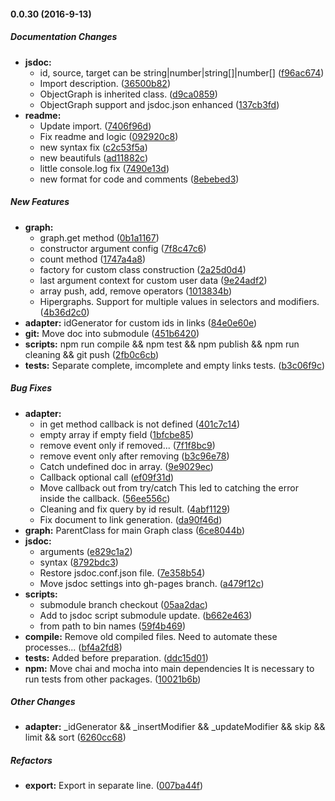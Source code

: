 #### 0.0.30 (2016-9-13)

##### Documentation Changes

* **jsdoc:**
  * id, source, target can be string|number|string[]|number[] ([f96ac674](https://github.com/AncientSouls/Graph/commit/f96ac674518324043c697cdfe8cfb92caf689ebe))
  * Import description. ([36500b82](https://github.com/AncientSouls/Graph/commit/36500b82ce3eb3ec544409c14523e90f9893aab2))
  * ObjectGraph is inherited class. ([d9ca0859](https://github.com/AncientSouls/Graph/commit/d9ca08592226dcb216af2cccd4489385f785c9cf))
  * ObjectGraph support and jsdoc.json enhanced ([137cb3fd](https://github.com/AncientSouls/Graph/commit/137cb3fd7b00104bbfc22f2b1a04ce78ad84b1bc))
* **readme:**
  * Update import. ([7406f96d](https://github.com/AncientSouls/Graph/commit/7406f96d96769feb63a6a45d3fc064ae1bd247af))
  * Fix readme and logic ([092920c8](https://github.com/AncientSouls/Graph/commit/092920c8e004773996a4bfb4350b256d66d7f145))
  * new syntax fix ([c2c53f5a](https://github.com/AncientSouls/Graph/commit/c2c53f5ac16b21f1d35906aef9ffe9dae8e2f3e5))
  * new beautifuls ([ad11882c](https://github.com/AncientSouls/Graph/commit/ad11882c9ecd4ae7e7ff2f5600f8c03425f3c91f))
  * little console.log fix ([7490e13d](https://github.com/AncientSouls/Graph/commit/7490e13d081764965f508353ec16e9c02ad86bb0))
  * new format for code and comments ([8ebebed3](https://github.com/AncientSouls/Graph/commit/8ebebed35690e18e9e1f90eb6b9f09a93a6d7126))

##### New Features

* **graph:**
  * graph.get method ([0b1a1167](https://github.com/AncientSouls/Graph/commit/0b1a1167261bd3939f2cf64863bf5c1ea2f60491))
  * constructor argument config ([7f8c47c6](https://github.com/AncientSouls/Graph/commit/7f8c47c6eeae4f5e292cde71a620b0c0a136dab6))
  * count method ([1747a4a8](https://github.com/AncientSouls/Graph/commit/1747a4a8eaef4584c2f48f792a5c35e89110d362))
  * factory for custom class construction ([2a25d0d4](https://github.com/AncientSouls/Graph/commit/2a25d0d4106e65a135ce381e7be45106a9c471b7))
  * last argument context for custom user data ([9e24adf2](https://github.com/AncientSouls/Graph/commit/9e24adf279f5009090e49d4c5069c3fee1ba50ab))
  * array push, add, remove operators ([1013834b](https://github.com/AncientSouls/Graph/commit/1013834b8356794504fd2bed9416c3ce500f03df))
  * Hipergraphs. Support for multiple values in selectors and modifiers. ([4b36d2c0](https://github.com/AncientSouls/Graph/commit/4b36d2c036a07d5e97fc144d2dfafcf4f71b11ef))
* **adapter:** idGenerator for custom ids in links ([84e0e60e](https://github.com/AncientSouls/Graph/commit/84e0e60eb8f71a6da60384694e8ae47e48e9d5a5))
* **git:** Move doc into submodule ([451b6420](https://github.com/AncientSouls/Graph/commit/451b6420bd5c1a29f6ad0b4f204c7b9ad5898c97))
* **scripts:** npm run compile && npm test && npm publish && npm run cleaning && git push ([2fb0c6cb](https://github.com/AncientSouls/Graph/commit/2fb0c6cbf453bee859b30cfe616f402b91520b36))
* **tests:** Separate complete, imcomplete and empty links tests. ([b3c06f9c](https://github.com/AncientSouls/Graph/commit/b3c06f9cad9b2832c8f13b39c25393a143d3dde7))

##### Bug Fixes

* **adapter:**
  * in get method callback is not defined ([401c7c14](https://github.com/AncientSouls/Graph/commit/401c7c143b6816e5d4ecd9bac8df91283b25ab1c))
  * empty array if empty field ([1bfcbe85](https://github.com/AncientSouls/Graph/commit/1bfcbe85e0993d97473508fbd85ac8cc2638280a))
  * remove event only if removed... ([7f1f8bc9](https://github.com/AncientSouls/Graph/commit/7f1f8bc904c46573155cb753a7e5b719d32fbeae))
  * remove event only after removing ([b3c96e78](https://github.com/AncientSouls/Graph/commit/b3c96e786e0c74855c340f822117eebea26db7c7))
  * Catch undefined doc in array. ([9e9029ec](https://github.com/AncientSouls/Graph/commit/9e9029ecbbce38d94d042f90fdec8788a8b63e6e))
  * Callback optional call ([ef09f31d](https://github.com/AncientSouls/Graph/commit/ef09f31d6261ed576f523528628021c482ef36b5))
  * Move callback out from try/catch This led to catching the error inside the callback. ([56ee556c](https://github.com/AncientSouls/Graph/commit/56ee556c429cd0ad3b6914c9b2b46ff2528f0a36))
  * Cleaning and fix query by id result. ([4abf1129](https://github.com/AncientSouls/Graph/commit/4abf1129c8b28dc219b5da0b48936f4ee4eb760b))
  * Fix document to link generation. ([da90f46d](https://github.com/AncientSouls/Graph/commit/da90f46d762f9662036e56676e24ab44571d63b3))
* **graph:** ParentClass for main Graph class ([6ce8044b](https://github.com/AncientSouls/Graph/commit/6ce8044b788b871a241eb59688687a8e8c26c801))
* **jsdoc:**
  * arguments ([e829c1a2](https://github.com/AncientSouls/Graph/commit/e829c1a251bb459123c172c2416c5b327a303d6f))
  * syntax ([8792bdc3](https://github.com/AncientSouls/Graph/commit/8792bdc3cd4be3d5e1eb95281e76401f5a6ba6d4))
  * Restore jsdoc.conf.json file. ([7e358b54](https://github.com/AncientSouls/Graph/commit/7e358b540f384d19be8e414eac6437352a50e75d))
  * Move jsdoc settings into gh-pages branch. ([a479f12c](https://github.com/AncientSouls/Graph/commit/a479f12cc2c57dd26ee76030141b70b4fdc3d40c))
* **scripts:**
  * submodule branch checkout ([05aa2dac](https://github.com/AncientSouls/Graph/commit/05aa2dacb316cd2b812ac64b451bfa872dcaa410))
  * Add to jsdoc script submodule update. ([b662e463](https://github.com/AncientSouls/Graph/commit/b662e463dcf5835bdba2595191972fdf41ef9a75))
  * from path to bin names ([59f4b469](https://github.com/AncientSouls/Graph/commit/59f4b469377140ead35112d359b750e61182d573))
* **compile:** Remove old compiled files. Need to automate these processes... ([bf4a2fd8](https://github.com/AncientSouls/Graph/commit/bf4a2fd80936ce0befa6a3a0b9e3ab9fde978eed))
* **tests:** Added before preparation. ([ddc15d01](https://github.com/AncientSouls/Graph/commit/ddc15d014b711dcd6d53fd967d865270af00983b))
* **npm:** Move chai and mocha into main dependencies It is necessary to run tests from other packages. ([10021b6b](https://github.com/AncientSouls/Graph/commit/10021b6bdd03b27ebdfbcbd8a9b2cc11db72710b))

##### Other Changes

* **adapter:** _idGenerator && _insertModifier && _updateModifier && skip && limit && sort ([6260cc68](https://github.com/AncientSouls/Graph/commit/6260cc68a56101fe54f357b25a9a49d7b7ce2ec9))

##### Refactors

* **export:** Export in separate line. ([007ba44f](https://github.com/AncientSouls/Graph/commit/007ba44f2fba8032eafc0b837910f4de2d15692e))

